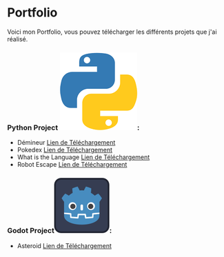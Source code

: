 # Portfolio
Voici mon Portfolio, vous pouvez télécharger les différents projets que j'ai réalisé.

### Python Project ![Logo](/asset/img/python_logo.png):
- Démineur [Lien de Téléchargement](https://github/Nathan-GUYARD/)
- Pokedex [Lien de Téléchargement](https://github/Nathan-GUYARD/)
- What is the Language [Lien de Téléchargement](https://github/Nathan-GUYARD/)
- Robot Escape [Lien de Téléchargement](https://github/Nathan-GUYARD/)

### Godot Project![Logo](/asset/img/godot_logo.png):
- Asteroid [Lien de Téléchargement](https://github/Nathan-GUYARD/)
